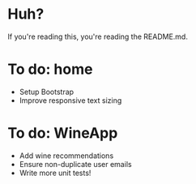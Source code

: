 # Huh?
If you're reading this, you're reading the README.md.
# To do: home
- Setup Bootstrap
- Improve responsive text sizing
# To do: WineApp
- Add wine recommendations
- Ensure non-duplicate user emails
- Write more unit tests!
